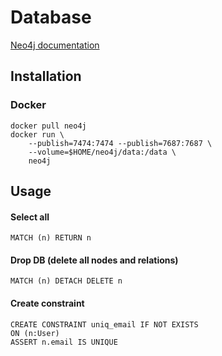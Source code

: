 # Database

[Neo4j documentation](https://neo4j.com/docs/)

## Installation

### Docker

```shell
docker pull neo4j
docker run \
    --publish=7474:7474 --publish=7687:7687 \
    --volume=$HOME/neo4j/data:/data \
    neo4j

```

## Usage

#### Select all

```shell
MATCH (n) RETURN n 
```

#### Drop DB (delete all nodes and relations)

```shell
MATCH (n) DETACH DELETE n
```

#### Create constraint

```shell
CREATE CONSTRAINT uniq_email IF NOT EXISTS
ON (n:User)
ASSERT n.email IS UNIQUE
```
